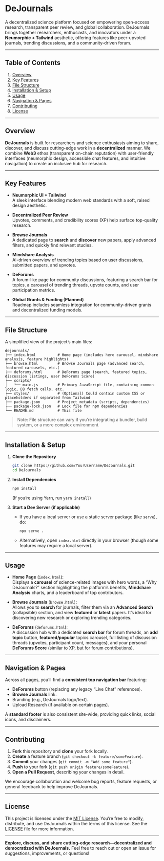 
# DeJournals

A decentralized science platform focused on empowering open-access research, transparent peer review, and global collaboration. DeJournals brings together researchers, enthusiasts, and innovators under a **Neumorphic + Tailwind** aesthetic, offering features like peer-upvoted journals, trending discussions, and a community-driven forum.

---

## Table of Contents
1. [Overview](#overview)  
2. [Key Features](#key-features)  
3. [File Structure](#file-structure)  
4. [Installation & Setup](#installation--setup)  
5. [Usage](#usage)  
6. [Navigation & Pages](#navigation--pages)  
7. [Contributing](#contributing)  
8. [License](#license)  

---

## Overview

**DeJournals** is built for researchers and science enthusiasts aiming to share, discover, and discuss cutting-edge work in a **decentralized** manner. We combine **Web3** ethos (transparent on-chain reputation) with user-friendly interfaces (neumorphic design, accessible chat features, and intuitive navigation) to create an inclusive hub for research.

---

## Key Features

- **Neumorphic UI + Tailwind**  
  A sleek interface blending modern web standards with a soft, raised design aesthetic.

- **Decentralized Peer Review**  
  Upvotes, comments, and credibility scores (XP) help surface top-quality research.

- **Browse Journals**  
  A dedicated page to **search** and **discover** new papers, apply advanced filters, and quickly find relevant studies.

- **Mindshare Analysis**  
  AI-driven overview of trending topics based on user discussions, submitted papers, and upvotes.

- **DeForums**  
  A forum-like page for community discussions, featuring a search bar for topics, a carousel of trending threads, upvote counts, and user participation metrics.

- **Global Grants & Funding (Planned)**  
  Roadmap includes seamless integration for community-driven grants and decentralized funding models.

---

## File Structure

A simplified view of the project’s main files:

```
dejournals/
├── index.html          # Home page (includes hero carousel, mindshare analysis, feature highlights)
├── browse.html         # Browse Journals page (advanced search, featured carousels, etc.)
├── deforums.html       # DeForums page (search, featured topics, discussion listings, user DeForums Score)
├── scripts/
│   └── main.js         # Primary JavaScript file, containing common logic, DB fetch calls, etc.
├── styles/             # (Optional) Could contain custom CSS or placeholders if separated from Tailwind
├── package.json        # Project metadata (scripts, dependencies)
├── package-lock.json   # Lock file for npm dependencies
└── README.md           # This file
```

> Note: File structure can vary if you’re integrating a bundler, build system, or a more complex environment.

---

## Installation & Setup

1. **Clone the Repository**  
   ```bash
   git clone https://github.com/YourUsername/DeJournals.git
   cd DeJournals
   ```

2. **Install Dependencies**  
   ```bash
   npm install
   ```
   (If you’re using Yarn, run `yarn install`)

3. **Start a Dev Server (if applicable)**  
   - If you have a local server or use a static server package (like `serve`), do:
     ```bash
     npx serve .
     ```
   - Alternatively, open `index.html` directly in your browser (though some features may require a local server).

---

## Usage

- **Home Page** (`index.html`):  
  Displays a **carousel** of science-related images with hero words, a “Why DeJournals?” section highlighting the platform’s benefits, **Mindshare Analysis** charts, and a leaderboard of top contributors.

- **Browse Journals** (`browse.html`):  
  Allows you to **search** for journals, filter them via an **Advanced Search** (collapsible) section, and view **featured** or **latest** papers. It’s ideal for discovering new research or exploring trending categories.

- **DeForums** (`deforums.html`):  
  A discussion hub with a dedicated **search bar** for forum threads, an **add topic** button, **featured/popular** topics carousel, full listing of discussion threads (upvotes, participant count, messages), and your personal **DeForums Score** (similar to XP, but for forum contributions).

---

## Navigation & Pages

Across all pages, you’ll find a **consistent top navigation bar** featuring:
- **DeForums** button (replacing any legacy “Live Chat” references).
- **Browse Journals** link.
- Branding (e.g., DeJournals logo/text).
- Upload Research (if available on certain pages).

A **standard footer** is also consistent site-wide, providing quick links, social icons, and disclaimers.

---

## Contributing

1. **Fork** this repository and **clone** your fork locally.  
2. **Create** a feature branch (`git checkout -b feature/someFeature`).  
3. **Commit** your changes (`git commit -m "Add some feature"`).  
4. **Push** to your fork (`git push origin feature/someFeature`).  
5. **Open a Pull Request**, describing your changes in detail.

We encourage collaboration and welcome bug reports, feature requests, or general feedback to help improve DeJournals.

---

## License

This project is licensed under the [MIT License](LICENSE). You’re free to modify, distribute, and use DeJournals within the terms of this license. See the [LICENSE](LICENSE) file for more information.

---

**Explore, discuss, and share cutting-edge research—decentralized and democratized with DeJournals.** Feel free to reach out or open an issue for suggestions, improvements, or questions!